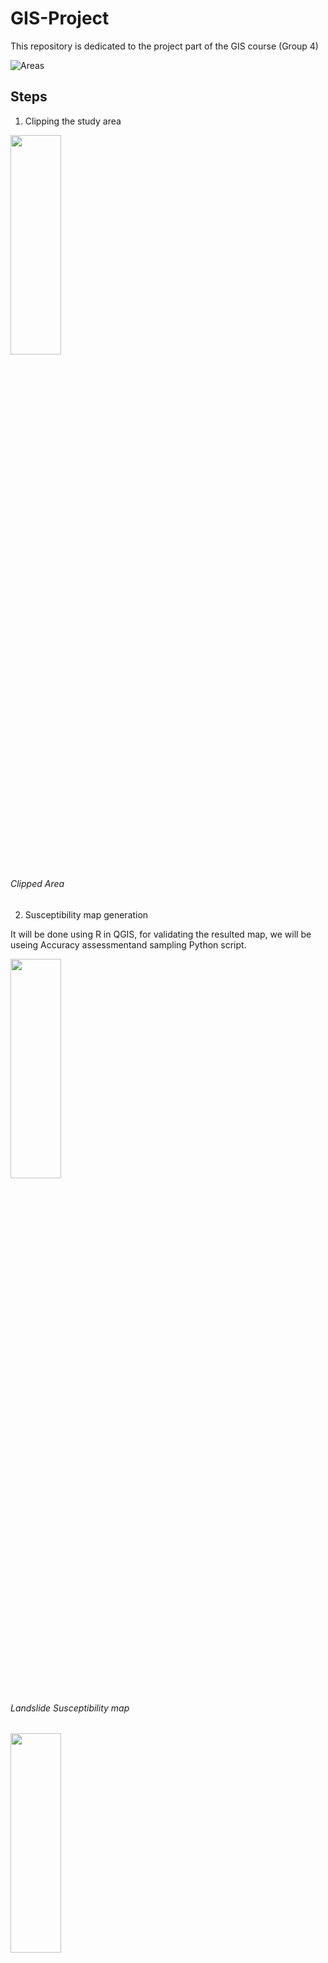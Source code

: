# GIS-Project
This repository is dedicated to the project part of the GIS course (Group 4)


![Areas](https://github.com/Sri603/GIS-Project/assets/93034515/0a8938e9-fac8-4f56-aaf7-43c8d486902a)

## Steps

1. Clipping the study area



<img src="https://github.com/Ferasqr/Gis_Project/assets/93034515/c06e0e2c-45ed-4a93-81ae-288b2f3dc7eb"  width="40%" height="30%">
 
 ###### *Clipped Area*
  
2. Susceptibility map generation

It will be done using R in QGIS, for validating the resulted map, we will be useing Accuracy assessmentand sampling
Python script.

 

<img src="https://github.com/Sri603/GIS-Project/assets/93034515/a8d7b0a7-7334-4fde-8770-c50e9da61a65"  width="40%" height="30%">


  ###### *Landslide Susceptibility map*
  
  
  
<img src="[https://github.com/Sri603/GIS-Project/assets/93034515/e7acfcf3-a752-4786-a4cc-9a636131e571](https://github.com/Sri603/GIS-Project/blob/a48d866f557ce80821d08b45b7748ff0be251129/Piechart.png)" width="40%" height="30%">

   ###### *Error matrix from the validation*


3. Data preprocessing for exposure assessment

It will be done by Computing the population counts in each susceptibility class

<img src="https://github.com/Sri603/GIS-Project/assets/93034515/9e0e2684-c3c9-4304-9ff6-e830783aec18" width="40%" height="30%">

